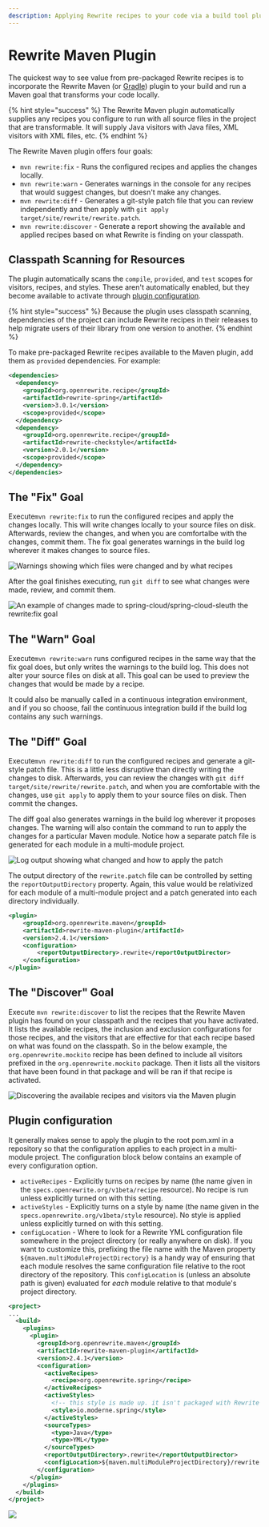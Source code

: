 ```yaml
---
description: Applying Rewrite recipes to your code via a build tool plugin for Maven.
---
```


# Rewrite Maven Plugin

The quickest way to see value from pre-packaged Rewrite recipes is to incorporate the Rewrite Maven \(or [Gradle](../rewrite-gradle-plugin.md)\) plugin to your build and run a Maven goal that transforms your code locally.

{% hint style="success" %}
The Rewrite Maven plugin automatically supplies any recipes you configure to run with all source files in the project that are transformable. It will supply Java visitors with Java files, XML visitors with XML files, etc.
{% endhint %}

The Rewrite Maven plugin offers four goals:

* `mvn rewrite:fix` - Runs the configured recipes and applies the changes locally.
* `mvn rewrite:warn` - Generates warnings in the console for any recipes that would suggest changes, but doesn't make any changes.
* `mvn rewrite:diff` - Generates a git-style patch file that you can review independently and then apply with `git apply target/site/rewrite/rewrite.patch`.
* `mvn rewrite:discover` - Generate a report showing the available and applied recipes based on what Rewrite is finding on your classpath.

## Classpath Scanning for Resources

The plugin automatically scans the `compile`, `provided`, and `test` scopes for visitors, recipes, and styles. These aren't automatically enabled, but they become available to activate through [plugin configuration](./#plugin-configuration).

{% hint style="success" %}
Because the plugin uses classpath scanning, dependencies of the project can include Rewrite recipes in their releases to help migrate users of their library from one version to another.
{% endhint %}

To make pre-packaged Rewrite recipes available to the Maven plugin, add them as `provided` dependencies. For example:

```xml
<dependencies>
  <dependency>
    <groupId>org.openrewrite.recipe</groupId>
    <artifactId>rewrite-spring</artifactId>
    <version>3.0.1</version>
    <scope>provided</scope>
  </dependency>
  <dependency>
    <groupId>org.openrewrite.recipe</groupId>
    <artifactId>rewrite-checkstyle</artifactId>
    <version>2.0.1</version>
    <scope>provided</scope>
  </dependency>
</dependencies>
```

## The "Fix" Goal

Execute`mvn rewrite:fix` to run the configured recipes and apply the changes locally. This will write changes locally to your source files on disk. Afterwards, review the changes, and when you are comfortalbe with the changes, commit them. The fix goal generates warnings in the build log wherever it makes changes to source files.

![Warnings showing which files were changed and by what recipes](../../.gitbook/assets/image%20%285%29.png)

After the goal finishes executing, run `git diff` to see what changes were made, review, and commit them.

![An example of changes made to spring-cloud/spring-cloud-sleuth the rewrite:fix goal](../../.gitbook/assets/image%20%287%29.png)

## The "Warn" Goal

Execute`mvn rewrite:warn` runs configured recipes in the same way that the fix goal does, but only writes the warnings to the build log. This does not alter your source files on disk at all. This goal can be used to preview the changes that would be made by a recipe.

It could also be manually called in a continuous integration environment, and if you so choose, fail the continuous integration build if the build log contains any such warnings.

## The "Diff" Goal

Execute`mvn rewrite:diff` to run the configured recipes and generate a git-style patch file. This is a little less disruptive than directly writing the changes to disk. Afterwards, you can review the changes with `git diff target/site/rewrite/rewrite.patch`, and when you are comfortable with the changes, use `git apply` to apply them to your source files on disk. Then commit the changes.

The diff goal also generates warnings in the build log wherever it proposes changes. The warning will also contain the command to run to apply the changes for a particular Maven module. Notice how a separate patch file is generated for each module in a multi-module project.

![Log output showing what changed and how to apply the patch](../../.gitbook/assets/image%20%284%29.png)

The output directory of the `rewrite.patch` file can be controlled by setting the `reportOutputDirectory` property. Again, this value would be relativized for each module of a multi-module project and a patch generated into each directory individually.

```xml
<plugin>
    <groupId>org.openrewrite.maven</groupId>
    <artifactId>rewrite-maven-plugin</artifactId>
    <version>2.4.1</version>
    <configuration>
        <reportOutputDirectory>.rewrite</reportOutputDirector>
    </configuration>
</plugin>
```

## The "Discover" Goal

Execute `mvn rewrite:discover` to list the recipes that the Rewrite Maven plugin has found on your classpath and the recipes that you have activated. It lists the available recipes, the inclusion and exclusion configurations for those recipes, and the visitors that are effective for that each recipe based on what was found on the classpath. So in the below example, the `org.openrewrite.mockito` recipe has been defined to include all visitors prefixed in the `org.openrewrite.mockito` package. Then it lists all the visitors that have been found in that package and will be ran if that recipe is activated.

![Discovering the available recipes and visitors via the Maven plugin](../../.gitbook/assets/image%20%283%29.png)

## Plugin configuration

It generally makes sense to apply the plugin to the root pom.xml in a repository so that the configuration applies to each project in a multi-module project. The configuration block below contains an example of every configuration option.

* `activeRecipes` - Explicitly turns on recipes by name \(the name given in the `specs.openrewrite.org/v1beta/recipe` resource\). No recipe is run unless explicitly turned on with this setting.
* `activeStyles` - Explicitly turns on a style by name \(the name given in the `specs.openrewrite.org/v1beta/style` resource\). No style is applied unless explicitly turned on with this setting.
* `configLocation` - Where to look for a Rewrite YML configuration file somewhere in the project directory \(or really anywhere on disk\). If you want to customize this, prefixing the file name with the Maven property `${maven.multiModuleProjectDirectory}` is a handy way of ensuring that each module resolves the same configuration file relative to the root directory of the repository. This `configLocation` is \(unless an absolute path is given\) evaluated for _each_ module relative to that module's project directory.

```xml
<project>
...
  <build>
    <plugins>
      <plugin>
        <groupId>org.openrewrite.maven</groupId>
        <artifactId>rewrite-maven-plugin</artifactId>
        <version>2.4.1</version>
        <configuration>
          <activeRecipes>
            <recipe>org.openrewrite.spring</recipe>
          </activeRecipes>
          <activeStyles>
            <!-- this style is made up. it isn't packaged with Rewrite -->
            <style>io.moderne.spring</style>
          </activeStyles>
          <sourceTypes>
            <type>Java</type>
            <type>YML</type>
          </sourceTypes>
          <reportOutputDirectory>.rewrite</reportOutputDirector>
          <configLocation>${maven.multiModuleProjectDirectory}/rewrite.yml</configLocation>
        </configuration>
      </plugin>
    </plugins>
  </build>
</project>
```

![](../../.gitbook/assets/image%20%2811%29.png)

